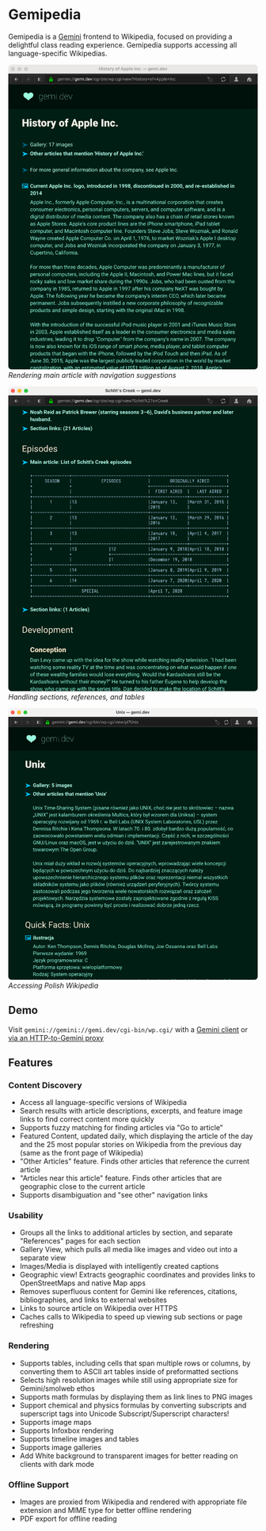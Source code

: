 # Gemipedia
Gemipedia  is a [Gemini](https://en.wikipedia.org/wiki/Gemini_(protocol)) frontend to Wikipedia, focused on providing a delightful class reading experience. Gemipedia supports accessing all language-specific Wikipedias.

![Gemipedia in Lagrange](imgs/history-of-apple.png)
*Rendering main article with navigation suggestions*

![tables and sections](imgs/gemipedia-with-tables.png)
*Handling sections, references, and tables*

![tables and sections](imgs/polish-wikipedia.png)
*Accessing Polish Wikipedia*

## Demo 
Visit `gemini://gemini://gemi.dev/cgi-bin/wp.cgi/` with a [Gemini client](https://github.com/kr1sp1n/awesome-gemini) or [via an HTTP-to-Gemini proxy](https://portal.mozz.us/gemini/gemi.dev/cgi-bin/wp.cgi/)

## Features

### Content Discovery
* Access all language-specific versions of Wikipedia
* Search results with article descriptions, excerpts, and feature image links to find correct content more quickly
* Supports fuzzy matching for finding articles via "Go to article"
* Featured Content, updated daily, which displaying the article of the day and the 25 most popular stories on Wikipedia from the previous day (same as the front page of Wikipedia)
* "Other Articles" feature. Finds other articles that reference the current article
* "Articles near this article" feature. Finds other articles that are geographic close to the current article
* Supports disambiguation and "see other" navigation links 

### Usability

* Groups all the links to additional articles by section, and separate "References" pages for each section
* Gallery View, which pulls all media like images and video out into a separate view
* Images/Media is displayed with intelligently created captions
* Geographic view! Extracts geographic coordinates and provides links to OpenStreetMaps and native Map apps
* Removes superfluous content for Gemini like references, citations, bibliographies, and links to external websites
* Links to source article on Wikipedia over HTTPS
* Caches calls to Wikipedia to speed up viewing sub sections or page refreshing

### Rendering 
* Supports tables, including cells that span multiple rows or columns, by converting them to ASCII art tables inside of preformatted sections
* Selects high resolution images while still using appropriate size for Gemini/smolweb ethos
* Supports math formulas by displaying them as link lines to PNG images
* Support chemical and physics formulas by converting subscripts and superscript tags into Unicode Subscript/Superscript characters!
* Supports image maps
* Supports Infoxbox rendering
* Supports timeline images and tables
* Supports image galleries
* Add White background to transparent images for better reading on clients with dark mode

### Offline Support
* Images are proxied from Wikipedia and rendered with appropriate file extension and MIME type for better offline rendering
* PDF export for offline reading